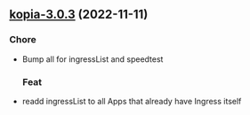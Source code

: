 

## [kopia-3.0.3](https://github.com/truecharts/charts/compare/kopia-3.0.2...kopia-3.0.3) (2022-11-11)

### Chore

- Bump all for ingressList and speedtest
  
  ### Feat

- readd ingressList to all Apps that already have Ingress itself
  
  